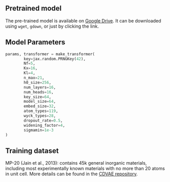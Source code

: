 ## Pretrained model

The pre-trained model is available on [Google Drive](https://drive.google.com/file/d/1koHC6n38BqsY2_z3xHTi40HcFbVesUKd/view?usp=sharing). It can be downloaded using `wget`, `gdown`, or just by clicking the link. 


## Model Parameters

```python
params, transformer = make_transformer(
        key=jax.random.PRNGKey(42),
        Nf=5,
        Kx=16,
        Kl=4,
        n_max=21,
        h0_size=256,
        num_layers=16,
        num_heads=16,
        key_size=64,
        model_size=64,
        embed_size=32,
        atom_types=119,
        wyck_types=28,
        dropout_rate=0.5,
        widening_factor=4,
        sigmamin=1e-3
)
```

## Training dataset

MP-20 (Jain et al., 2013): contains 45k general inorganic materials, including most experimentally known materials with no more than 20 atoms in unit cell.
More details can be found in the [CDVAE repository](https://github.com/txie-93/cdvae/tree/main/data/mp_20).